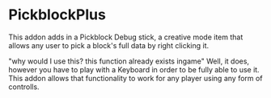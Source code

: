 # PickblockPlus

This addon adds in a Pickblock Debug stick, a creative mode item that allows any user to pick a block's full data by right clicking it.

"why would I use this? this function already exists ingame" Well, it does, however you have to play with a Keyboard in order to be fully able to use it. This addon allows that functionality to work for any player using any form of controlls.
